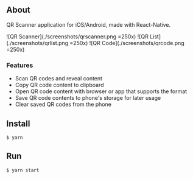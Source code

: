 ## About

QR Scanner application for iOS/Android, made with React-Native.

![QR Scanner](./screenshots/qrscanner.png =250x)
![QR List](./screenshots/qrlist.png =250x)
![QR Code](./screenshots/qrcode.png =250x)

### Features 

* Scan QR codes and reveal content
* Copy QR code content to clipboard
* Open QR code content with browser or app that supports the format
* Save QR code contents to phone's storage for later usage
* Clear saved QR codes from the phone

## Install

```$ yarn```

## Run

```$ yarn start```